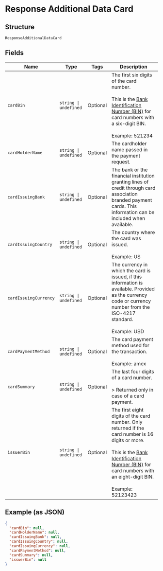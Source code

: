 
# Response Additional Data Card

## Structure

`ResponseAdditionalDataCard`

## Fields

| Name | Type | Tags | Description |
|  --- | --- | --- | --- |
| `cardBin` | `string \| undefined` | Optional | The first six digits of the card number.<br><br>This is the [Bank Identification Number (BIN)](https://docs.adyen.com/get-started-with-adyen/payment-glossary#bank-identification-number-bin) for card numbers with a six-digit BIN.<br><br>Example: 521234 |
| `cardHolderName` | `string \| undefined` | Optional | The cardholder name passed in the payment request. |
| `cardIssuingBank` | `string \| undefined` | Optional | The bank or the financial institution granting lines of credit through card association branded payment cards. This information can be included when available. |
| `cardIssuingCountry` | `string \| undefined` | Optional | The country where the card was issued.<br><br>Example: US |
| `cardIssuingCurrency` | `string \| undefined` | Optional | The currency in which the card is issued, if this information is available. Provided as the currency code or currency number from the ISO-4217 standard.<br><br>Example: USD |
| `cardPaymentMethod` | `string \| undefined` | Optional | The card payment method used for the transaction.<br><br>Example: amex |
| `cardSummary` | `string \| undefined` | Optional | The last four digits of a card number.<br><br>> Returned only in case of a card payment. |
| `issuerBin` | `string \| undefined` | Optional | The first eight digits of the card number. Only returned if the card number is 16 digits or more.<br><br>This is the [Bank Identification Number (BIN)](https://docs.adyen.com/get-started-with-adyen/payment-glossary#bank-identification-number-bin) for card numbers with an eight-digit BIN.<br><br>Example: 52123423 |

## Example (as JSON)

```json
{
  "cardBin": null,
  "cardHolderName": null,
  "cardIssuingBank": null,
  "cardIssuingCountry": null,
  "cardIssuingCurrency": null,
  "cardPaymentMethod": null,
  "cardSummary": null,
  "issuerBin": null
}
```

